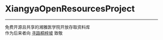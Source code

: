 # XiangyaOpenResourcesProject
---
免费开源且共享的湘雅医学院开放存取资料库  
作为后来者向 [寻路桐梓坡](https://xunlutzp.github.io/) 致敬
